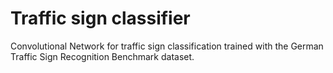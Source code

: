 # Traffic sign classifier

Convolutional Network for traffic sign classification trained with the German Traffic Sign Recognition Benchmark dataset.
